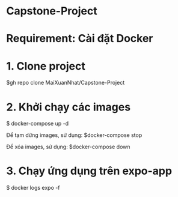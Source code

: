 # Capstone-Project
# Requirement: Cài đặt Docker 

# 1. Clone project
$gh repo clone MaiXuanNhat/Capstone-Project

# 2. Khởi chạy các images
$ docker-compose up -d

Để tạm dừng images, sử dụng: $docker-compose stop

Để xóa images, sử dụng: $docker-compose down

# 3. Chạy ứng dụng trên expo-app
$ docker logs expo -f
